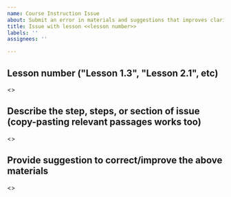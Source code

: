 ```yaml
---
name: Course Instruction Issue
about: Submit an error in materials and suggestions that improves clarity
title: Issue with lesson <<lesson number>>
labels: ''
assignees: ''

---
```


## Lesson number ("Lesson 1.3", "Lesson 2.1", etc)

<<replace with content>>

## Describe the step, steps, or section of issue (copy-pasting relevant passages works too)

<<replace with content>>

## Provide suggestion to correct/improve the above materials

<<replace with content>>
